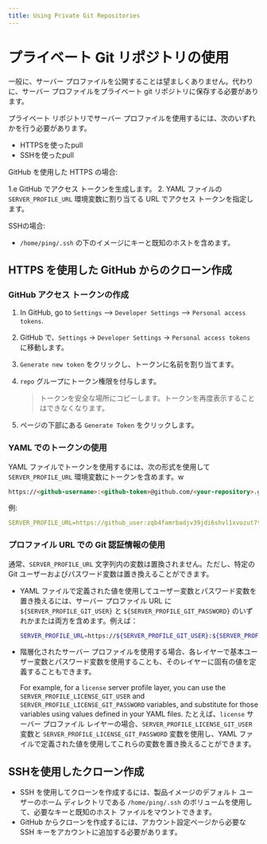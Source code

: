 ```yaml
---
title: Using Private Git Repositories
---
```

<!--
# Using Private Git Repositories

In general, you do not want your server profiles to be public. Instead, you should persist your server profiles in private git repositories.

To use server profiles with private repositories, you must either:

* Pull using HTTPS
* Pull using SSH

For HTTPS with GitHub:

1. Generate an access token in GitHub.
2. Specify the access token in the URL you assign to the `SERVER_PROFILE_URL` environment variable in your YAML files.

For SSH:

* Include your keys and known hosts in the image under `/home/ping/.ssh`.
-->

# プライベート Git リポジトリの使用

一般に、サーバー プロファイルを公開することは望ましくありません。代わりに、サーバー プロファイルをプライベート git リポジトリに保存する必要があります。

プライベート リポジトリでサーバー プロファイルを使用するには、次のいずれかを行う必要があります。

- HTTPSを使ったpull
- SSHを使ったpull

GitHub を使用した HTTPS の場合:

1.e GitHub でアクセス トークンを生成します。
2. YAML ファイルの `SERVER_PROFILE_URL` 環境変数に割り当てる URL でアクセス トークンを指定します。

SSHの場合:

- `/home/ping/.ssh` の下のイメージにキーと既知のホストを含​​めます。

<!--
## Cloning from GitHub using HTTPS

### Creating a GitHub Access Token

1. In GitHub, go to `Settings` -> `Developer Settings` -> `Personal access tokens`.
1. Click `Generate new token` and assign the token a name.
1. Grant the token privilege to the `repo` group.

    > Copy the token to a secure location. You won't be able to view the token again.

1. At the bottom of the page, click `Generate Token`.
-->

## HTTPS を使用した GitHub からのクローン作成

### GitHub アクセス トークンの作成

1. In GitHub, go to `Settings` --> `Developer Settings` --> `Personal access tokens`.
1. GitHub で、`Settings` -> `Developer Settings` -> `Personal access tokens` に移動します。
1. `Generate new token` をクリックし、トークンに名前を割り当てます。
1. `repo` グループにトークン権限を付与します。

    > トークンを安全な場所にコピーします。トークンを再度表示することはできなくなります。

1. ページの下部にある `Generate Token` をクリックします。

<!--
### Using The Token In YAML

To use the token in your YAML file, include it in the `SERVER_PROFILE_URL` environment variable using this format:

```html
https://<github-username>:<github-token>@github.com/<your-repository>.git
```

For example:

```yaml
SERVER_PROFILE_URL=https://github_user:zqb4famrbadjv39jdi6shvl1xvozut7tamd5v6eva@github.com/pingidentity/server_profile.git
```
-->

### YAML でのトークンの使用

YAML ファイルでトークンを使用するには、次の形式を使用して `SERVER_PROFILE_URL` 環境変数にトークンを含めます。w

```html
https://<github-username>:<github-token>@github.com/<your-repository>.git
```

例:

```yaml
SERVER_PROFILE_URL=https://github_user:zqb4famrbadjv39jdi6shvl1xvozut7tamd5v6eva@github.com/pingidentity/server_profile.git
```

<!--
### Using Git Credentials in Profile URL

Typically, variables in a `SERVER_PROFILE_URL` string are not replaced. However, certain Git user and password variables can be replaced.

* To substitute for the user and password variables using values defined in your YAML files, include either or both `${SERVER_PROFILE_GIT_USER}` and `${SERVER_PROFILE_GIT_PASSWORD}` in your server profile URL. For example:

    ```sh
    SERVER_PROFILE_URL=https://${SERVER_PROFILE_GIT_USER}:${SERVER_PROFILE_GIT_PASSWORD}@github.com/pingidentity/server_profile.git
    ```

* When using layered server profiles, each layer can use the base user and password variables, or you can define values specific to that layer.

    For example, for a `license` server profile layer, you can use the `SERVER_PROFILE_LICENSE_GIT_USER` and `SERVER_PROFILE_LICENSE_GIT_PASSWORD` variables, and substitute for those variables using values defined in your YAML files.
-->

### プロファイル URL での Git 認証情報の使用

通常、`SERVER_PROFILE_URL` 文字列内の変数は置換されません。ただし、特定の Git ユーザーおよびパスワード変数は置き換えることができます。

- YAML ファイルで定義された値を使用してユーザー変数とパスワード変数を置き換えるには、サーバー プロファイル URL に `${SERVER_PROFILE_GIT_USER}` と `${SERVER_PROFILE_GIT_PASSWORD}` のいずれかまたは両方を含めます。例えば：

    ```sh
    SERVER_PROFILE_URL=https://${SERVER_PROFILE_GIT_USER}:${SERVER_PROFILE_GIT_PASSWORD}@github.com/pingidentity/server_profile.git
    ```

- 階層化されたサーバー プロファイルを使用する場合、各レイヤーで基本ユーザー変数とパスワード変数を使用することも、そのレイヤーに固有の値を定義することもできます。

    For example, for a `license` server profile layer, you can use the `SERVER_PROFILE_LICENSE_GIT_USER` and `SERVER_PROFILE_LICENSE_GIT_PASSWORD` variables, and substitute for those variables using values defined in your YAML files.
    たとえば、`license` サーバー プロファイル レイヤーの場合、`SERVER_PROFILE_LICENSE_GIT_USER` 変数と `SERVER_PROFILE_LICENSE_GIT_PASSWORD` 変数を使用し、YAML ファイルで定義された値を使用してこれらの変数を置き換えることができます。

<!--
## Cloning using SSH

* To clone using SSH, you can mount the necessary keys and known hosts files using a volume at `/home/ping/.ssh`, the home directory of the default user in our product images.
* To clone from GitHub, you must add the necessary SSH keys to your account through the account settings page.
-->

## SSHを使用したクローン作成

- SSH を使用してクローンを作成するには、製品イメージのデフォルト ユーザーのホーム ディレクトリである `/home/ping/.ssh` のボリュームを使用して、必要なキーと既知のホスト ファイルをマウントできます。
- GitHub からクローンを作成するには、アカウント設定ページから必要な SSH キーをアカウントに追加する必要があります。
